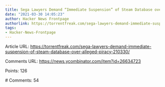 ```yaml
---
title: Sega Lawyers Demand “Immediate Suspension” of Steam Database over Alleged Piracy
date: "2021-03-30 14:05:23"
author: Hacker News Frontpage
authorlink: https://torrentfreak.com/sega-lawyers-demand-immediate-suspension-of-steam-database-over-alleged-piracy-210330/
tags:
- Hacker-News-Frontpage
---
```


<p>Article URL: <a href="https://torrentfreak.com/sega-lawyers-demand-immediate-suspension-of-steam-database-over-alleged-piracy-210330/">https://torrentfreak.com/sega-lawyers-demand-immediate-suspension-of-steam-database-over-alleged-piracy-210330/</a></p>
<p>Comments URL: <a href="https://news.ycombinator.com/item?id=26634723">https://news.ycombinator.com/item?id=26634723</a></p>
<p>Points: 126</p>
<p># Comments: 54</p>
